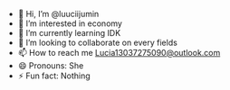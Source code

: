 - 👋 Hi, I’m @luuciijumin
- 👀 I’m interested in economy 
- 🌱 I’m currently learning IDK 
- 💞️ I’m looking to collaborate on every fields
- 📫 How to reach me Lucia13037275090@outlook.com
- 😄 Pronouns: She
- ⚡ Fun fact: Nothing

<!---
luuciijumin/luuciijumin is a ✨ special ✨ repository because its `README.md` (this file) appears on your GitHub profile.
You can click the Preview link to take a look at your changes.
--->
